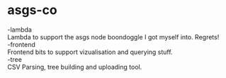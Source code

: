 # asgs-co

-lambda  
Lambda to support the asgs node boondoggle I got myself into. Regrets!  
-frontend  
Frontend bits to support vizualisation and querying stuff.   
-tree  
CSV Parsing, tree building and uploading tool.  
